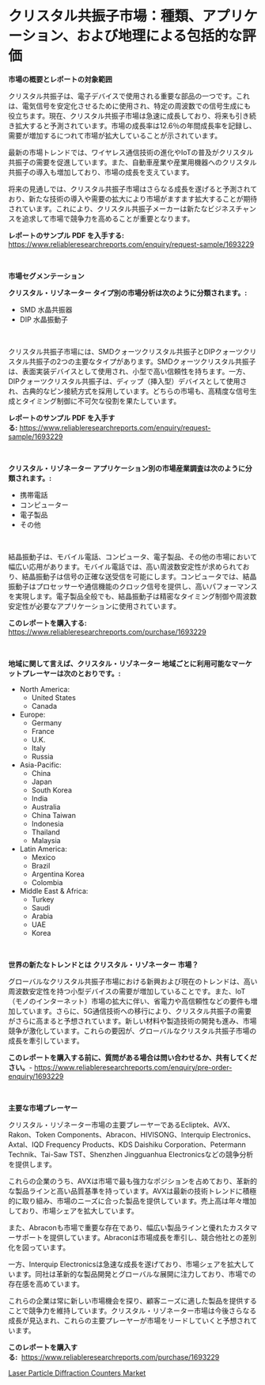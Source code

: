 <p><h1>クリスタル共振子市場：種類、アプリケーション、および地理による包括的な評価</h1></p><p><strong>市場の概要とレポートの対象範囲</strong></p>
<p><p>クリスタル共振子は、電子デバイスで使用される重要な部品の一つです。これは、電気信号を安定化させるために使用され、特定の周波数での信号生成にも役立ちます。現在、クリスタル共振子市場は急速に成長しており、将来も引き続き拡大すると予測されています。市場の成長率は12.6％の年間成長率を記録し、需要が増加するにつれて市場が拡大していることが示されています。</p><p>最新の市場トレンドでは、ワイヤレス通信技術の進化やIoTの普及がクリスタル共振子の需要を促進しています。また、自動車産業や産業用機器へのクリスタル共振子の導入も増加しており、市場の成長を支えています。</p><p>将来の見通しでは、クリスタル共振子市場はさらなる成長を遂げると予測されており、新たな技術の導入や需要の拡大により市場がますます拡大することが期待されています。これにより、クリスタル共振子メーカーは新たなビジネスチャンスを追求して市場で競争力を高めることが重要となります。</p></p>
<p><strong>レポートのサンプル PDF を入手する:</strong> <a href="https://www.reliableresearchreports.com/enquiry/request-sample/1693229">https://www.reliableresearchreports.com/enquiry/request-sample/1693229</a></p>
<p>&nbsp;</p>
<p><strong>市場セグメンテーション</strong></p>
<p><strong>クリスタル・リゾネーター タイプ別の市場分析は次のように分類されます。:</strong></p>
<p><ul><li>SMD 水晶共振器</li><li>DIP 水晶振動子</li></ul></p>
<p>&nbsp;</p>
<p><p>クリスタル共振子市場には、SMDクォーツクリスタル共振子とDIPクォーツクリスタル共振子の2つの主要なタイプがあります。SMDクォーツクリスタル共振子は、表面実装デバイスとして使用され、小型で高い信頼性を持ちます。一方、DIPクォーツクリスタル共振子は、ディップ（挿入型）デバイスとして使用され、古典的なピン接続方式を採用しています。どちらの市場も、高精度な信号生成とタイミング制御に不可欠な役割を果たしています。</p></p>
<p><strong>レポートのサンプル PDF を入手する:</strong>&nbsp;<a href="https://www.reliableresearchreports.com/enquiry/request-sample/1693229">https://www.reliableresearchreports.com/enquiry/request-sample/1693229</a></p>
<p>&nbsp;</p>
<p><strong> クリスタル・リゾネーター アプリケーション別の市場産業調査は次のように分類されます。:</strong></p>
<p><ul><li>携帯電話</li><li>コンピューター</li><li>電子製品</li><li>その他</li></ul></p>
<p>&nbsp;</p>
<p><p>結晶振動子は、モバイル電話、コンピュータ、電子製品、その他の市場において幅広い応用があります。モバイル電話では、高い周波数安定性が求められており、結晶振動子は信号の正確な送受信を可能にします。コンピュータでは、結晶振動子はプロセッサーや通信機能のクロック信号を提供し、高いパフォーマンスを実現します。電子製品全般でも、結晶振動子は精密なタイミング制御や周波数安定性が必要なアプリケーションに使用されています。</p></p>
<p><strong>このレポートを購入する:</strong>&nbsp; <a href="https://www.reliableresearchreports.com/purchase/1693229">https://www.reliableresearchreports.com/purchase/1693229</a></p>
<p>&nbsp;</p>
<p><strong>地域に関して言えば、クリスタル・リゾネーター 地域ごとに利用可能なマーケットプレーヤーは次のとおりです。:</strong></p>
<p><ul>
    <li>
        North America:
        <ul>
            <li>United States</li>
            <li>Canada</li>
        </ul>
    </li>
    <li>
        Europe:
        <ul>
            <li>Germany</li>
            <li>France</li>
            <li>U.K.</li>
            <li>Italy</li>
            <li>Russia</li>
        </ul>
    </li>
    <li>
        Asia-Pacific:
        <ul>
            <li>China</li>
            <li>Japan</li>
            <li>South Korea</li>
            <li>India</li>
            <li>Australia</li>
            <li>China Taiwan</li>
            <li>Indonesia</li>
            <li>Thailand</li>
            <li>Malaysia</li>
        </ul>
    </li>
    <li>
        Latin America:
        <ul>
            <li>Mexico</li>
            <li>Brazil</li>
            <li>Argentina Korea</li>
            <li>Colombia</li>
        </ul>
    </li>
    <li>
        Middle East & Africa:
        <ul>
            <li>Turkey</li>
            <li>Saudi</li>
            <li>Arabia</li>
            <li>UAE</li>
            <li>Korea</li>
        </ul>
    </li>
    </ul></p>
<p>&nbsp;</p>
<p><strong>世界の新たなトレンドとは クリスタル・リゾネーター 市場？</strong></p>
<p><p>グローバルなクリスタル共振子市場における新興および現在のトレンドは、高い周波数安定性を持つ小型デバイスの需要が増加していることです。また、IoT（モノのインターネット）市場の拡大に伴い、省電力や高信頼性などの要件も増加しています。さらに、5G通信技術への移行により、クリスタル共振子の需要がさらに高まると予想されています。新しい材料や製造技術の開発も進み、市場競争が激化しています。これらの要因が、グローバルなクリスタル共振子市場の成長を牽引しています。</p></p>
<p><strong>このレポートを購入する前に、質問がある場合は問い合わせるか、共有してください。</strong>- <a href="https://www.reliableresearchreports.com/enquiry/pre-order-enquiry/1693229">https://www.reliableresearchreports.com/enquiry/pre-order-enquiry/1693229</a></p>
<p>&nbsp;</p>
<p><strong>主要な市場プレーヤー</strong></p>
<p><p>クリスタル・リゾネーター市場の主要プレーヤーであるEcliptek、AVX、Rakon、Token Components、Abracon、HIVISONG、Interquip Electronics、Axtal、IQD Frequency Products、KDS Daishiku Corporation、Petermann Technik、Tai-Saw TST、Shenzhen Jingguanhua Electronicsなどの競争分析を提供します。</p><p>これらの企業のうち、AVXは市場で最も強力なポジションを占めており、革新的な製品ラインと高い品質基準を持っています。AVXは最新の技術トレンドに積極的に取り組み、市場のニーズに合った製品を提供しています。売上高は年々増加しており、市場シェアを拡大しています。</p><p>また、Abraconも市場で重要な存在であり、幅広い製品ラインと優れたカスタマーサポートを提供しています。Abraconは市場成長を牽引し、競合他社との差別化を図っています。</p><p>一方、Interquip Electronicsは急速な成長を遂げており、市場シェアを拡大しています。同社は革新的な製品開発とグローバルな展開に注力しており、市場での存在感を高めています。</p><p>これらの企業は常に新しい市場機会を探り、顧客ニーズに適した製品を提供することで競争力を維持しています。クリスタル・リゾネーター市場は今後さらなる成長が見込まれ、これらの主要プレーヤーが市場をリードしていくと予想されています。</p></p>
<p><strong>このレポートを購入する:</strong>&nbsp;&nbsp;<a href="https://www.reliableresearchreports.com/purchase/1693229">https://www.reliableresearchreports.com/purchase/1693229</a></p>
<p><p><a href="https://simplistic-meeting-7ee.notion.site/Laser-Particle-Diffraction-Counters-Market-Research-Report-The-Key-To-Successful-Business-Strategy--c504531aed914b549928e2b373f376e9">Laser Particle Diffraction Counters Market</a></p></p>